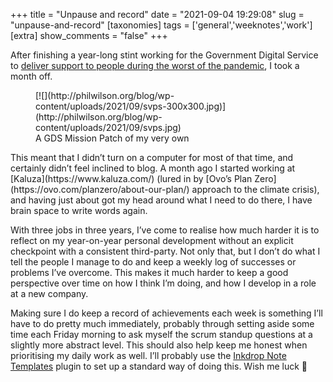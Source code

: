 +++
title = "Unpause and record"
date = "2021-09-04 19:29:08"
slug = "unpause-and-record"
[taxonomies]
tags = ['general','weeknotes','work']
[extra]
show_comments = "false"
+++

After finishing a year-long stint working for the Government Digital Service to [deliver support to people during the worst of the pandemic](https://gds.blog.gov.uk/2021/02/24/podcast-the-clinically-extremely-vulnerable-people-service/), I took a month off.

<figure class="wp-block-image size-medium">[![](http://philwilson.org/blog/wp-content/uploads/2021/09/svps-300x300.jpg)](http://philwilson.org/blog/wp-content/uploads/2021/09/svps.jpg)<figcaption>A GDS Mission Patch of my very own</figcaption></figure>This meant that I didn’t turn on a computer for most of that time, and certainly didn’t feel inclined to blog. A month ago I started working at [Kaluza](https://www.kaluza.com/) (lured in by [Ovo’s Plan Zero](https://ovo.com/planzero/about-our-plan/) approach to the climate crisis), and having just about got my head around what I need to do there, I have brain space to write words again.

With three jobs in three years, I’ve come to realise how much harder it is to reflect on my year-on-year personal development without an explicit checkpoint with a consistent third-party. Not only that, but I don’t do what I tell the people I manage to do and keep a weekly log of successes or problems I’ve overcome. This makes it much harder to keep a good perspective over time on how I think I’m doing, and how I develop in a role at a new company.

Making sure I do keep a record of achievements each week is something I’ll have to do pretty much immediately, probably through setting aside some time each Friday morning to ask myself the scrum standup questions at a slightly more abstract level. This should also help keep me honest when prioritising my daily work as well. I’ll probably use the [Inkdrop Note Templates](https://my.inkdrop.app/plugins/inkdrop-note-templates) plugin to set up a standard way of doing this. Wish me luck 🙂
